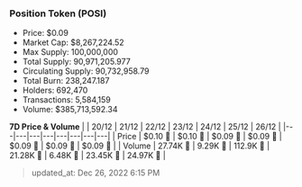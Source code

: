 
  ### Position Token (POSI)
  - Price: $0.09
  - Market Cap: $8,267,224.52
  - Max Supply: 100,000,000
  - Total Supply: 90,971,205.977
  - Circulating Supply: 90,732,958.79
  - Total Burn: 238,247.187
  - Holders: 692,470
  - Transactions: 5,584,159
  - Volume: $385,713,592.34

  **7D Price & Volume**
  | | 20&#x2F;12 | 21&#x2F;12 | 22&#x2F;12 | 23&#x2F;12 | 24&#x2F;12 | 25&#x2F;12 | 26&#x2F;12 |
  |---|---|---|---|---|---|---|---|
  | Price | $0.10 🚀 | $0.10 🔻 | $0.09 🔻 | $0.09 🔻 | $0.09 🔻 | $0.09 🔻 | $0.09 🚀 |
  | Volume | 27.74K 🔻 | 9.29K 🔻 | 112.9K 🚀 | 21.28K 🔻 | 6.48K 🔻 | 23.45K 🚀 | 24.97K 🚀 |

  > updated_at: Dec 26, 2022 6:15 PM
